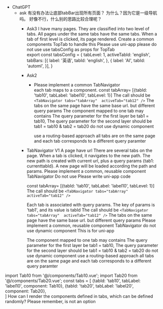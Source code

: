 - ChatGPT
  - ask 
    有没有办法让底部tabBar出现所有页面？
    为什么？因为它是一级导航吗。
    好像不行，什么别的思路比较合理呢？
	- Ask3
		I have many pages.
    They are classified into two level of tabs.
		All pages under the same tabs have the same tabs.
		When  a tab of first level is clicked, its page rendered.
		Create a common components TopTab  to handle this
		Please use uni-app
    please do not use <component :is="activeTabId" />
    use tabsConfig as props for TopTab    
		export const tabsConfig = {
		  tabLevel: 1,
		  activeTabId: 'english',
		  tabBars: [{
		    label: '英语',
		    tabId: 'english',
		  }, {
		    label: 'AI',
		    tabId: 'automl',
		  }],
		}
    
	- Ask2
		-  Please implement a common  TabNavigator  
			each tab maps to a component.
			const tabArray= [{tabId: 'tab10', tabLabel: 'label10', tabLevel: 1}]
			The call should be `<TabNavigator tabs="tabArray"  activeTab="tab12" />`
			The tabs on the same page have the same base url. but different query params
			The component mapped to one tab may contains <TabNavigator tabs="tabArray" />
			The query parameter for the first layer be tab1 = tab10, 
			The query parameter for the second layer should be tab1 = tab10 & tab2 = tab20
			do not use dynamic component

			use a routing-based approach 
			all tabs are on the same page and each tab 
			corresponds to a different query paramter	
	
	- TabNavigator V1
		A page have url
		There are several tabs on the page.
		When a tab is clicked, it navigates to the new path. The new path is created with current url, 
		plus a query params {tab1: currenttabId}.
		A new  page will be loaded according the path and params. 
		Please implement a common, reusable component TabNavigator 
		Do not use <component :is="" />
		Please write uni-app code
		
		
		const tabArray= [{tabId: 'tab10', tabLabel: 'label10', tabLevel: 1}]	
		The call should be `<TabNavigator tabs="tabArray"  activeTab="tab12" />`
				
		Each tab is associated with query params.  The key of params is 'tab1', and its value is tabId
		The call should be `<TabNavigator tabs="tabArray"  activeTab="tab12" />`
		The tabs on the same page have the same base url. but different query params
		Please implement a common, reusable component TabNavigator 
		do not use dynamic component
		This is for uni-app
					
		The component mapped to one tab may contains <TabNavigator tabs="tabArray" />
		The query parameter for the first layer be tab1 = tab10, 
		The query parameter for the second layer should be tab1 = tab10 & tab2 = tab20
		do not use dynamic component
		use a routing-based approach 
		all tabs are on the same page and each tab 
		corresponds to a different query paramter
		
import Tab10 from '@/components/Tab10.vue';
import Tab20 from '@/components/Tab20.vue';
const tabs = [
	{tabId: 'tab10', tabLabel: 'label10', component: Tab10},
	{tabId: 'tab20', tabLabel: 'label20', component: Tab20},			
]
How can I render the components defined in tabs, which can be defined randomly?
Please remember,  <component :is="getActiveComponent" /> is not an option